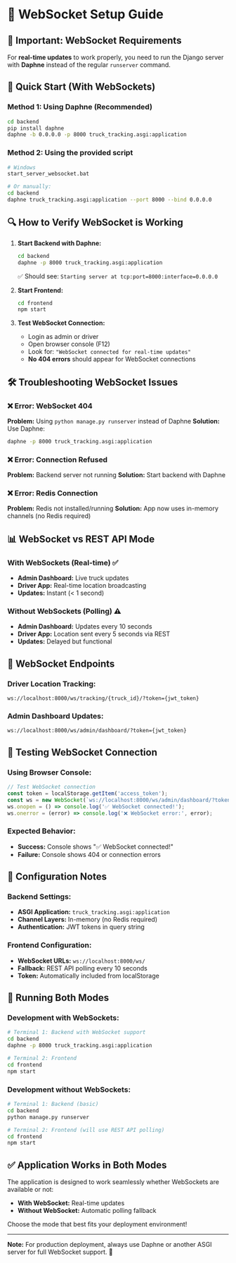 # 🔌 WebSocket Setup Guide

## 🚨 **Important: WebSocket Requirements**

For **real-time updates** to work properly, you need to run the Django server with **Daphne** instead of the regular `runserver` command.

## 🚀 **Quick Start (With WebSockets)**

### Method 1: Using Daphne (Recommended)
```bash
cd backend
pip install daphne
daphne -b 0.0.0.0 -p 8000 truck_tracking.asgi:application
```

### Method 2: Using the provided script
```bash
# Windows
start_server_websocket.bat

# Or manually:
cd backend
daphne truck_tracking.asgi:application --port 8000 --bind 0.0.0.0
```

## 🔍 **How to Verify WebSocket is Working**

1. **Start Backend with Daphne:**
   ```bash
   cd backend
   daphne -p 8000 truck_tracking.asgi:application
   ```
   ✅ Should see: `Starting server at tcp:port=8000:interface=0.0.0.0`

2. **Start Frontend:**
   ```bash
   cd frontend
   npm start
   ```

3. **Test WebSocket Connection:**
   - Login as admin or driver
   - Open browser console (F12)
   - Look for: `"WebSocket connected for real-time updates"`
   - **No 404 errors** should appear for WebSocket connections

## 🛠️ **Troubleshooting WebSocket Issues**

### ❌ **Error: WebSocket 404**
**Problem:** Using `python manage.py runserver` instead of Daphne
**Solution:** Use Daphne:
```bash
daphne -p 8000 truck_tracking.asgi:application
```

### ❌ **Error: Connection Refused**
**Problem:** Backend server not running
**Solution:** Start backend with Daphne

### ❌ **Error: Redis Connection**
**Problem:** Redis not installed/running
**Solution:** App now uses in-memory channels (no Redis required)

## 📊 **WebSocket vs REST API Mode**

### With WebSockets (Real-time) ✅
- **Admin Dashboard:** Live truck updates
- **Driver App:** Real-time location broadcasting
- **Updates:** Instant (< 1 second)

### Without WebSockets (Polling) ⚠️
- **Admin Dashboard:** Updates every 10 seconds
- **Driver App:** Location sent every 5 seconds via REST
- **Updates:** Delayed but functional

## 🔗 **WebSocket Endpoints**

### Driver Location Tracking:
```
ws://localhost:8000/ws/tracking/{truck_id}/?token={jwt_token}
```

### Admin Dashboard Updates:
```
ws://localhost:8000/ws/admin/dashboard/?token={jwt_token}
```

## 🧪 **Testing WebSocket Connection**

### Using Browser Console:
```javascript
// Test WebSocket connection
const token = localStorage.getItem('access_token');
const ws = new WebSocket(`ws://localhost:8000/ws/admin/dashboard/?token=${token}`);
ws.onopen = () => console.log('✅ WebSocket connected!');
ws.onerror = (error) => console.log('❌ WebSocket error:', error);
```

### Expected Behavior:
- **Success:** Console shows "✅ WebSocket connected!"
- **Failure:** Console shows 404 or connection errors

## 📝 **Configuration Notes**

### Backend Settings:
- **ASGI Application:** `truck_tracking.asgi:application`
- **Channel Layers:** In-memory (no Redis required)
- **Authentication:** JWT tokens in query string

### Frontend Configuration:
- **WebSocket URLs:** `ws://localhost:8000/ws/`
- **Fallback:** REST API polling every 10 seconds
- **Token:** Automatically included from localStorage

## 🔄 **Running Both Modes**

### Development with WebSockets:
```bash
# Terminal 1: Backend with WebSocket support
cd backend
daphne -p 8000 truck_tracking.asgi:application

# Terminal 2: Frontend
cd frontend
npm start
```

### Development without WebSockets:
```bash
# Terminal 1: Backend (basic)
cd backend
python manage.py runserver

# Terminal 2: Frontend (will use REST API polling)
cd frontend
npm start
```

## ✅ **Application Works in Both Modes**

The application is designed to work seamlessly whether WebSockets are available or not:

- **With WebSocket:** Real-time updates
- **Without WebSocket:** Automatic polling fallback

Choose the mode that best fits your deployment environment!

---

**Note:** For production deployment, always use Daphne or another ASGI server for full WebSocket support. 🚀
